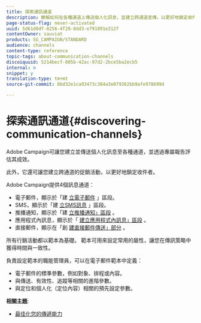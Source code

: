```yaml
---
title: 探索通訊通道
description: 瞭解如何在各種通道上傳送個人化訊息，並建立跨通道宣傳，以更好地鎖定收件者。
page-status-flag: never-activated
uuid: 5d61d8df-8256-4f28-8dd3-e791891e312f
contentOwner: sauviat
products: SG_CAMPAIGN/STANDARD
audience: channels
content-type: reference
topic-tags: about-communication-channels
discoiquuid: 5214becf-005b-42ac-97d2-2bce5ba2ecb5
internal: n
snippet: y
translation-type: tm+mt
source-git-commit: 8bd32e1ca93473c384a3e079362bb9afe978699d

---
```



# 探索通訊通道{#discovering-communication-channels}

Adobe Campaign可讓您建立並傳送個人化訊息至各種通道，並透過專屬報告評估其成效。

此外，它還可讓您建立跨通道的促銷活動，以更好地鎖定收件者。

Adobe Campaign提供4個訊息通道：

* 電子郵件，顯示於「建 [立電子郵件](../../channels/using/about-emails.md) 」區段。
* SMS，顯示於「建 [立SMS訊息](../../channels/using/about-sms-messages.md) 」區段。
* 推播通知，顯示於「建 [立推播通知」區段](../../channels/using/about-push-notifications.md) 。
* 應用程式內訊息，顯示於「 [建立應用程式內訊息」區段](../../channels/using/about-in-app-messaging.md) 。
* 直接郵件，顯示在「創 [建直接郵件傳送」部分](../../channels/using/about-direct-mail.md) 。

所有行銷活動都以範本為基礎。 範本可用來設定常用的屬性，讓您在傳訊策略中獲得時間與一致性。

負責設定範本的職能管理員，可以在電子郵件範本中定義：

* 電子郵件的標準參數，例如對象、排程或內容。
* 與傳送、有效性、追蹤等相關的進階參數。
* 與定位和個人化（定位內容）相關的預先設定參數。

**相關主題**:

* [最佳化您的傳遞能力](../../sending/using/about-deliverability.md)
